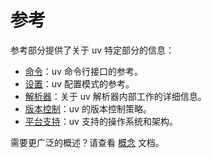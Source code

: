 # 参考

参考部分提供了关于 uv 特定部分的信息：

- [命令](./cli.md)：uv 命令行接口的参考。
- [设置](./settings.md)：uv 配置模式的参考。
- [解析器](./resolver-internals.md)：关于 uv 解析器内部工作的详细信息。
- [版本控制](./versioning.md)：uv 的版本控制策略。
- [平台支持](./platforms.md)：uv 支持的操作系统和架构。

需要更广泛的概述？请查看 [概念](../concepts/index.md) 文档。